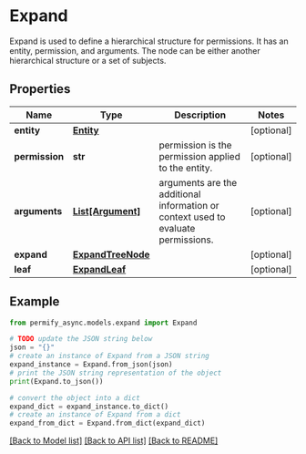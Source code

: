 # Expand

Expand is used to define a hierarchical structure for permissions. It has an entity, permission, and arguments. The node can be either another hierarchical structure or a set of subjects.

## Properties

Name | Type | Description | Notes
------------ | ------------- | ------------- | -------------
**entity** | [**Entity**](Entity.md) |  | [optional] 
**permission** | **str** | permission is the permission applied to the entity. | [optional] 
**arguments** | [**List[Argument]**](Argument.md) | arguments are the additional information or context used to evaluate permissions. | [optional] 
**expand** | [**ExpandTreeNode**](ExpandTreeNode.md) |  | [optional] 
**leaf** | [**ExpandLeaf**](ExpandLeaf.md) |  | [optional] 

## Example

```python
from permify_async.models.expand import Expand

# TODO update the JSON string below
json = "{}"
# create an instance of Expand from a JSON string
expand_instance = Expand.from_json(json)
# print the JSON string representation of the object
print(Expand.to_json())

# convert the object into a dict
expand_dict = expand_instance.to_dict()
# create an instance of Expand from a dict
expand_from_dict = Expand.from_dict(expand_dict)
```
[[Back to Model list]](../README.md#documentation-for-models) [[Back to API list]](../README.md#documentation-for-api-endpoints) [[Back to README]](../README.md)


